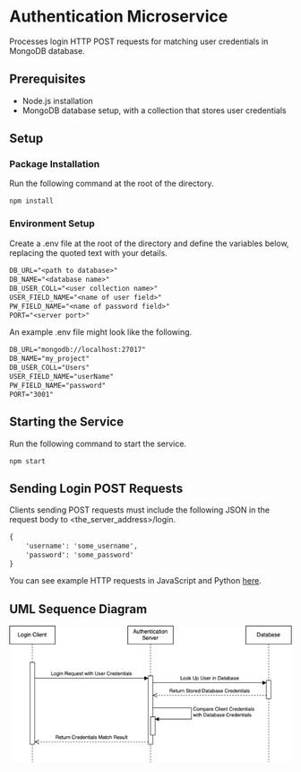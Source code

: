 # Authentication Microservice

Processes login HTTP POST requests for matching user credentials in MongoDB database.

## Prerequisites

- Node.js installation
- MongoDB database setup, with a collection that stores user credentials

## Setup

### Package Installation

Run the following command at the root of the directory.

```
npm install
```

### Environment Setup

Create a .env file at the root of the directory and define the variables below, replacing the quoted text with your details.

```
DB_URL="<path to database>"
DB_NAME="<database name>"
DB_USER_COLL="<user collection name>"
USER_FIELD_NAME="<name of user field>"
PW_FIELD_NAME="<name of password field>"
PORT="<server port>"
```

An example .env file might look like the following.

```
DB_URL="mongodb://localhost:27017"
DB_NAME="my_project"
DB_USER_COLL="Users"
USER_FIELD_NAME="userName"
PW_FIELD_NAME="password"
PORT="3001"
```

## Starting the Service

Run the following command to start the service.

```
npm start
```

## Sending Login POST Requests

Clients sending POST requests must include the following JSON in the request body to <the_server_address>/login.

```
{
    'username': 'some_username',
    'password': 'some_password'
}
```

You can see example HTTP requests in JavaScript and Python [here](sample_usage).

## UML Sequence Diagram

![UML sequence diagram of the microservice.](uml_diagram.png)